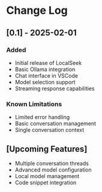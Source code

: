 # Change Log


## [0.1] - 2025-02-01
### Added
- Initial release of LocalSeek
- Basic Ollama integration
- Chat interface in VSCode
- Model selection support
- Streaming response capabilities

### Known Limitations
- Limited error handling
- Basic conversation management
- Single conversation context

## [Upcoming Features]
- Multiple conversation threads
- Advanced model configuration
- Local model management
- Code snippet integration